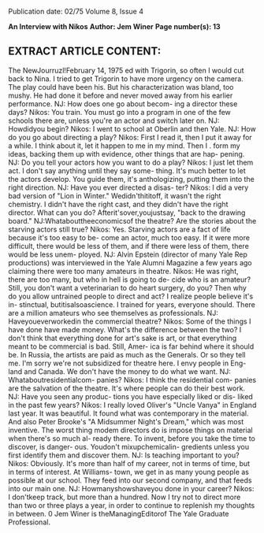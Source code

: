 Publication date: 02/75
Volume 8, Issue 4

**An Interview with Nikos**
**Author: Jem Winer**
**Page number(s): 13**

EXTRACT ARTICLE CONTENT:
-
The NewJourruzl!February 14, 1975 
ed with Trigorin, so often I would cut 
back to Nina. I tried to get Trigorin to 
have more urgency on the camera. 
The play could have been his. But his 
characterization was bland, too 
mushy. He had done it before and 
never moved away from his earlier 
performance. 
NJ: How does one go about becom-
ing a director these days? 
Nikos: You train. You must go into 
a program in one of the few schools 
there are, unless you're an actor and 
switch later on. 
NJ: Howdidyou begin? 
Nikos: I went to school at Oberlin 
and then Yale. 
NJ: How do you go about directing 
a play? 
Nikos: First I read it, then I put it 
away for a while. I think about it, let 
it happen to me in my mind. Then I . 
form my ideas, backing them up with 
evidence, other things that are hap-
pening. 
NJ: Do you tell your actors how 
you want to do a play? 
Nikos: I just let them act. I don't 
say anything until they say some-
thing. It's much better to let the 
actors develop. You guide them, it's 
anthologizing, putting them into the 
right direction. 
NJ: Have you ever directed a disas-
ter? 
Nikos: I did a very bad version of 
"Lion in Winter." Wedidn'thititoff, 
it wasn't the right chemistry. I didn't 
have the right cast, and they didn't 
have the right director. What can you 
do? Afterit'sover,youjustsay, 
"back to the drawing board." 
NJ:Whatabouttheeconomicsof 
the theatre? Are the stories about the 
starving actors still true? 
Nikos: Yes. Starving actors are a 
fact of life because it's too easy to be-
come an actor, much too easy. If it 
were more difficult, there would be 
less of them, and if there were less of 
them, there would be less unem-
ployed. 
NJ: Alvin Epstein (director of 
many Yale Rep productions) was 
interviewed in the Yale Alumni 
Magazine a few years ago claiming 
there were too many amateurs in 
theatre. 
Nikos: He was right, there are too 
many, but who in hell is going to de-
cide who is an amateur? Still, you 
don't want a veterinarian to do heart 
surgery, do you? Then why do you 
allow untrained people to direct and 
act? I realize people believe it's in-
stinctual, butitisalsoascience. I 
trained for years, everyone should. 
There are a million amateurs who see 
themselves as professionals. 
NJ: Haveyoueverworkedin the 
commercial theatre? 
Nikos: Some of the things I have 
done have made money. What's the 
difference between the two? I don't 
think that everything done for art's 
sake is art, or that everything meant 
to be commercial is bad. Still, Amer-
ica is far behind where it should be. In 
Russia, the artists are paid as much 
as the Generals. Or so they tell me. 
I'm sorry we're not subsidized for 
theatre here. I envy people in Eng-
land and Canada. We don't have the 
money to do what we want. 
NJ: Whataboutresidentialcom-
panies? 
Nikos: I think the residential com-
panies are the salvation of the 
theatre. It's where people can do their 
best work. 
NJ: Have you seen any produc-
tions you have especially liked or dis-
liked in the past few years? 
Nikos: I really loved Oliver's 
"Uncle Vanya" in England last year. 
It was beautiful. It found what was 
contemporary in the material. And 
also Peter Brooke's "A Midsummer 
Night's Dream," which was most 
inventive. The worst thing modem 
directors do is impose things on 
material when there's so much al-
ready there. To invent, before you 
take the time to discover, is danger-
ous. Youdon't mixupchemicalin-
gredients unless you first identify 
them and discover them. 
NJ: Is teaching important to you? 
Nikos: Obviously. It's more than 
half of my career, not in terms of time, 
but in terms of interest. At Williams-
town, we get in as many young people 
as possible at our school. They feed 
into our second company, and that 
feeds into our main one. 
NJ: Howmanyshowshaveyou 
done in your career? 
Nikos: I don'tkeep track, but more 
than a hundred. Now I try not to 
direct more than two or three plays a 
year, in order to continue to replenish 
my thoughts in between. 0 
Jem Winer is theManagingEditorof 
The Yale Graduate Professional.
